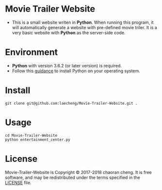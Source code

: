 # Movie Trailer Website
  - This is a small website writen in **Python**. When running this program, it will automatically generate a website with pre-defined movie triler. It is a very basic website with **Python** as the server-side code.

# Environment
  - **Python** with version 3.6.2 (or later version) is required.
  - Follow this [guidance](https://www.python.org/about/gettingstarted/) to install Python on your operating system.

# Install
```
git clone git@github.com:laecheng/Movie-Trailer-Website.git .
```
# Usage
```
cd Movie-Trailer-Website
python entertainment_center.py
```
# License
Movie-Trailer-Website is Copyright © 2017-2018 chaoran cheng. It is free software, and may be redistributed under the terms specified in the [LICENSE](https://github.com/laecheng/Movie-Trailer-Website/blob/master/LICENSE) file.
